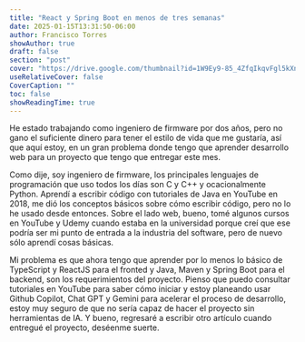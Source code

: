 ```yaml
---
title: "React y Spring Boot en menos de tres semanas"
date: 2025-01-15T13:31:50-06:00
author: Francisco Torres
showAuthor: true
draft: false
section: "post"
cover: "https://drive.google.com/thumbnail?id=1W9Ey9-85_4ZfqIkqvFgl5kXnDNqk0XY1&sz=w1920-h1080"
useRelativeCover: false
CoverCaption: ""
toc: false
showReadingTime: true
---
```


He estado trabajando como ingeniero de firmware por dos años, pero no gano el suficiente dinero para tener el estilo de vida que me gustaría, así que aquí estoy, en un gran problema donde tengo que aprender desarrollo web para un proyecto que tengo que entregar este mes.

Como dije, soy ingeniero de firmware, los principales lenguajes de programación que uso todos los días son C y C++ y ocacionalmente Python. Aprendí a escribir código con tutoriales de Java en YouTube en 2018, me dió los conceptos básicos sobre cómo escribir código, pero no lo he usado desde entonces. Sobre el lado web, bueno, tomé algunos cursos en YouTube y Udemy cuando estaba en la universidad porque creí que ese podría ser mi punto de entrada a la industria del software, pero de nuevo sólo aprendí cosas básicas.

Mi problema es que ahora tengo que aprender por lo menos lo básico de TypeScript y ReactJS para el fronted y Java, Maven y Spring Boot para el backend, son los requerimientos del proyecto. Pienso que puedo consultar tutoriales en YouTube para saber cómo iniciar y estoy planeando usar Github Copilot, Chat GPT y Gemini para acelerar el proceso de desarrollo, estoy muy seguro de que no sería capaz de hacer el proyecto sin herramientas de IA. Y bueno, regresaré a escribir otro artículo cuando entregué el proyecto, deséenme suerte.
